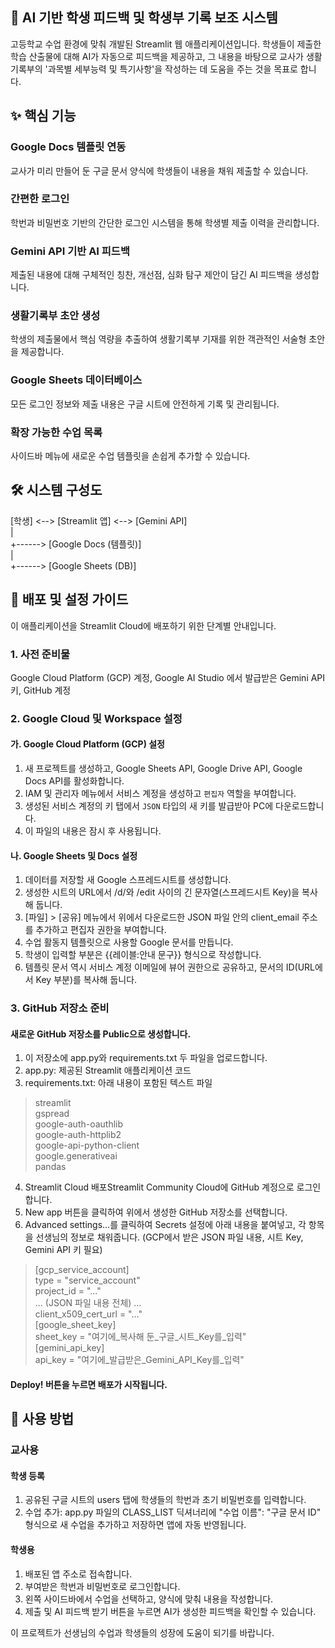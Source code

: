 ## 🤖 AI 기반 학생 피드백 및 학생부 기록 보조 시스템
고등학교 수업 환경에 맞춰 개발된 Streamlit 웹 애플리케이션입니다. 학생들이 제출한 학습 산출물에 대해 AI가 자동으로 피드백을 제공하고, 그 내용을 바탕으로 교사가 생활기록부의 '과목별 세부능력 및 특기사항'을 작성하는 데 도움을 주는 것을 목표로 합니다.
## ✨ 핵심 기능
### Google Docs 템플릿 연동
교사가 미리 만들어 둔 구글 문서 양식에 학생들이 내용을 채워 제출할 수 있습니다.
### 간편한 로그인
학번과 비밀번호 기반의 간단한 로그인 시스템을 통해 학생별 제출 이력을 관리합니다.
### Gemini API 기반 AI 피드백
제출된 내용에 대해 구체적인 칭찬, 개선점, 심화 탐구 제안이 담긴 AI 피드백을 생성합니다.
### 생활기록부 초안 생성
학생의 제출물에서 핵심 역량을 추출하여 생활기록부 기재를 위한 객관적인 서술형 초안을 제공합니다.
### Google Sheets 데이터베이스
모든 로그인 정보와 제출 내용은 구글 시트에 안전하게 기록 및 관리됩니다.
### 확장 가능한 수업 목록
사이드바 메뉴에 새로운 수업 템플릿을 손쉽게 추가할 수 있습니다.

## 🛠️ 시스템 구성도
[학생] <--> [Streamlit 앱]  <--> [Gemini API]  
|  
+------> [Google Docs (템플릿)]  
|  
+------> [Google Sheets (DB)]

## 🚀 배포 및 설정 가이드
이 애플리케이션을 Streamlit Cloud에 배포하기 위한 단계별 안내입니다.
### 1. 사전 준비물
Google Cloud Platform (GCP) 계정, Google AI Studio 에서 발급받은 Gemini API 키, GitHub 계정
### 2. Google Cloud 및 Workspace 설정
#### 가. Google Cloud Platform (GCP) 설정
1. 새 프로젝트를 생성하고, Google Sheets API, Google Drive API, Google Docs API를 활성화합니다.
2. IAM 및 관리자 메뉴에서 서비스 계정을 생성하고 ```편집자``` 역할을 부여합니다.
3. 생성된 서비스 계정의 키 탭에서 ```JSON``` 타입의 새 키를 발급받아 PC에 다운로드합니다. 
4. 이 파일의 내용은 잠시 후 사용됩니다.
#### 나. Google Sheets 및 Docs 설정
1. 데이터를 저장할 새 Google 스프레드시트를 생성합니다.
2. 생성한 시트의 URL에서 /d/와 /edit 사이의 긴 문자열(스프레드시트 Key)을 복사해 둡니다.
3. [파일] > [공유] 메뉴에서 위에서 다운로드한 JSON 파일 안의 client_email 주소를 추가하고 편집자 권한을 부여합니다.
4. 수업 활동지 템플릿으로 사용할 Google 문서를 만듭니다. 
5. 학생이 입력할 부분은 {{레이블:안내 문구}} 형식으로 작성합니다.
6. 템플릿 문서 역시 서비스 계정 이메일에 뷰어 권한으로 공유하고, 문서의 ID(URL에서 Key 부분)를 복사해 둡니다.
### 3. GitHub 저장소 준비
#### 새로운 GitHub 저장소를 Public으로 생성합니다.
1. 이 저장소에 app.py와 requirements.txt 두 파일을 업로드합니다.
2. app.py: 제공된 Streamlit 애플리케이션 코드
3. requirements.txt: 아래 내용이 포함된 텍스트 파일
>streamlit  
gspread  
google-auth-oauthlib  
google-auth-httplib2  
google-api-python-client  
google.generativeai  
pandas  
4. Streamlit Cloud 배포Streamlit Community Cloud에 GitHub 계정으로 로그인합니다.
5. New app 버튼을 클릭하여 위에서 생성한 GitHub 저장소를 선택합니다.
6. Advanced settings...를 클릭하여 Secrets 설정에 아래 내용을 붙여넣고, 각 항목을 선생님의 정보로 채워줍니다. (GCP에서 받은 JSON 파일 내용, 시트 Key, Gemini API 키 필요)
> [gcp_service_account]  
type = "service_account"  
project_id = "..."  
 ... (JSON 파일 내용 전체) ...  
client_x509_cert_url = "..."    
[google_sheet_key]  
sheet_key = "여기에_복사해 둔_구글_시트_Key를_입력"  
[gemini_api_key]  
api_key = "여기에_발급받은_Gemini_API_Key를_입력"  

#### Deploy! 버튼을 누르면 배포가 시작됩니다.
## 📝 사용 방법
### 교사용
#### 학생 등록
1. 공유된 구글 시트의 users 탭에 학생들의 학번과 초기 비밀번호를 입력합니다.
2. 수업 추가: app.py 파일의 CLASS_LIST 딕셔너리에 "수업 이름": "구글 문서 ID" 형식으로 새 수업을 추가하고 저장하면 앱에 자동 반영됩니다.
#### 학생용
1. 배포된 앱 주소로 접속합니다.
2. 부여받은 학번과 비밀번호로 로그인합니다.
3. 왼쪽 사이드바에서 수업을 선택하고, 양식에 맞춰 내용을 작성합니다.
4. 제출 및 AI 피드백 받기 버튼을 누르면 AI가 생성한 피드백을 확인할 수 있습니다.  

이 프로젝트가 선생님의 수업과 학생들의 성장에 도움이 되기를 바랍니다.